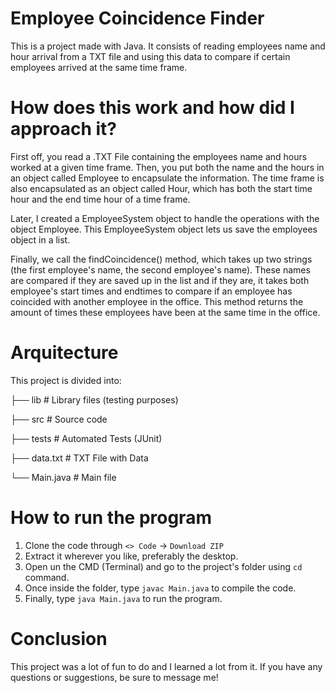 # Employee Coincidence Finder
This is a project made with Java. It consists of reading employees name and hour arrival from a TXT file and using this data to compare if certain employees arrived at the same time frame.

# How does this work and how did I approach it?

First off, you read a .TXT File containing the employees name and hours worked at a given time frame. Then, you put both the name and the hours in an object called Employee to encapsulate the information. The time frame is also encapsulated as an object called Hour, which has both the start time hour and the end time hour of a time frame.

Later, I created a EmployeeSystem object to handle the operations with the object Employee. This EmployeeSystem object lets us save the employees object in a list.

Finally, we call the findCoincidence() method, which takes up two strings (the first employee's name, the second employee's name). These names are compared if they are saved up in the list and if they are, it takes both employee's start times and endtimes to compare if an employee has coincided with another employee in the office. This method returns the amount of times these employees have been at the same time in the office.

# Arquitecture

This project is divided into:

├── lib                   # Library files (testing purposes)

├── src                   # Source code

├── tests                 # Automated Tests (JUnit)

├── data.txt              # TXT File with Data

└── Main.java             # Main file

# How to run the program

1. Clone the code through `<> Code` -> `Download ZIP`
2. Extract it wherever you like, preferably the desktop.
3. Open un the CMD (Terminal) and go to the project's folder using `cd` command.
4. Once inside the folder, type `javac Main.java` to compile the code.
5. Finally, type `java Main.java` to run the program.

# Conclusion

This project was a lot of fun to do and I learned a lot from it. 
If you have any questions or suggestions, be sure to message me!

